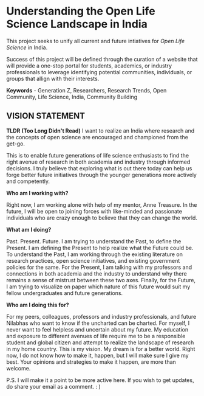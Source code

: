 # Understanding the Open Life Science Landscape in India
This project seeks to unify all current and future intiatives for _Open Life Science_ in India. 

Success of this project will be defined through the curation of a website that will provide a one-stop portal for students, academics, or industry professionals to leverage identifying potential communities, individuals, or groups that allign with their interests. 

**Keywords** - Generation Z, Researchers, Research Trends, Open Community, Life Science, India, Community Building

## VISION STATEMENT ##
__TLDR (Too Long Didn't Read)__ 
I want to realize an India where research and the concepts of open science are encouraged and championed from the get-go.

This is to enable future generations of life science enthusiasts to find the right avenue of research in both academia and industry through informed decisions. I truly believe that exploring what is out there today can help us forge better future initiatives through the younger generations more actively and competently.

__Who am I working with?__

Right now, I am working alone with help of my mentor, Anne Treasure. In the future, I will be open to joining forces with like-minded and passionate individuals who are crazy enough to believe that they can change the world.

__What am I doing?__

Past. Present. Future. I am trying to understand the Past, to define the Present. I am defining the Present to help realize what the Future could be. To understand the Past, I am working through the existing literature on research practices, open science initiatives, and existing government policies for the same. For the Present, I am talking with my professors and connections in both academia and the industry to understand why there remains a sense of mistrust between these two axes. Finally, for the Future, I am trying to visualize on paper which nature of this future would suit my fellow undergraduates and future generations.

__Who am I doing this for?__

For my peers, colleagues, professors and industry professionals, and future Nilabhas who want to know if the uncharted can be charted.
For myself, I never want to feel helpless and uncertain about my future. My education and exposure to different avenues of life require me to be a responsible student and global citizen and attempt to realize the landscape of research in my home country.
This is my vision. My dream is for a better world. Right now, I do not know how to make it, happen, but I will make sure I give my best. Your opinions and strategies to make it happen, are more than welcome.

P.S. I will make it a point to be more active here. If you wish to get updates, do share your email as a comment. : )
